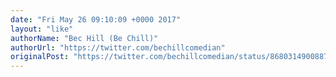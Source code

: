 ```yaml
---
date: "Fri May 26 09:10:09 +0000 2017"
layout: "like"
authorName: "Bec Hill (Be Chill)"
authorUrl: "https://twitter.com/bechillcomedian"
originalPost: "https://twitter.com/bechillcomedian/status/868031490088734720"
---
```

